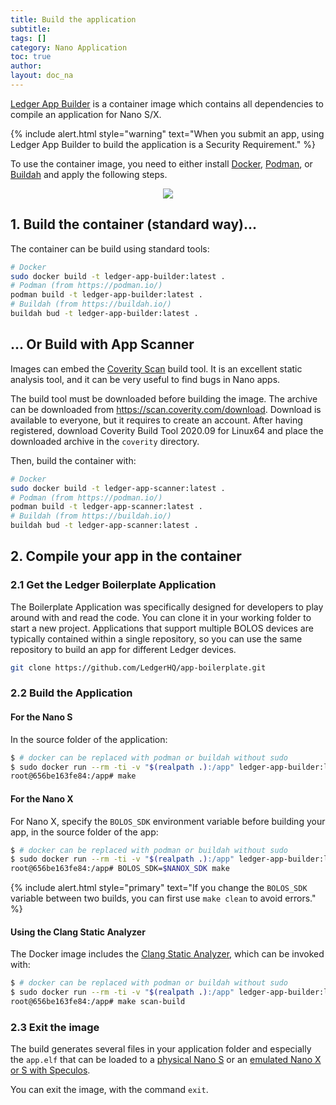 ```yaml
---
title: Build the application
subtitle:
tags: []
category: Nano Application
toc: true
author:
layout: doc_na
---
```





[Ledger App Builder](https://github.com/LedgerHQ/ledger-app-builder) is a container image which contains all dependencies to compile an application for Nano S/X.

<!--  -->
{% include alert.html style="warning" text="When you submit an app, using Ledger App Builder to build the application is a Security Requirement." %}
<!--  -->

To use the container image, you need to either install [Docker](https://docs.docker.com/get-docker/), [Podman](https://podman.io/), or [Buildah](https://buildah.io/) and apply the following steps.

<!-- ------------- Image ------------- -->
<div style="text-align:center">
<img src="../images/folder-organization.png" ></div>
<!-- --------------------------------- -->

## 1. Build the container (standard way)...

The container can be build using standard tools:

```bash
# Docker
sudo docker build -t ledger-app-builder:latest .
# Podman (from https://podman.io/)
podman build -t ledger-app-builder:latest .
# Buildah (from https://buildah.io/)
buildah bud -t ledger-app-builder:latest .
```

## ... Or Build with App Scanner

Images can embed the [Coverity Scan](https://scan.coverity.com/) build tool. It is an excellent static analysis tool, and it can be very useful to find bugs in Nano apps.

The build tool must be downloaded before building the image. The archive can be downloaded from <https://scan.coverity.com/download>. Download is available to everyone, but it requires to create an account. After having registered, download Coverity Build Tool 2020.09 for Linux64 and place the downloaded archive in the `coverity` directory.

Then, build the container with:

```bash
# Docker
sudo docker build -t ledger-app-scanner:latest .
# Podman (from https://podman.io/)
podman build -t ledger-app-scanner:latest .
# Buildah (from https://buildah.io/)
buildah bud -t ledger-app-scanner:latest .
```

## 2. Compile your app in the container

### 2.1 Get the Ledger Boilerplate Application

The Boilerplate Application was specifically designed for developers to play around with and read the code. You can clone it in your working folder to start a new project.
Applications that support multiple BOLOS devices are typically contained within a single repository, so you can use the same repository to build an app for different Ledger devices.

```bash
git clone https://github.com/LedgerHQ/app-boilerplate.git
```

### 2.2 Build the Application

#### For the Nano S

In the source folder of the application:

```bash
$ # docker can be replaced with podman or buildah without sudo
$ sudo docker run --rm -ti -v "$(realpath .):/app" ledger-app-builder:latest
root@656be163fe84:/app# make
```

#### For the Nano X

For Nano X, specify the `BOLOS_SDK` environment variable before building your app, in the source folder of the app:

```bash
$ # docker can be replaced with podman or buildah without sudo
$ sudo docker run --rm -ti -v "$(realpath .):/app" ledger-app-builder:latest
root@656be163fe84:/app# BOLOS_SDK=$NANOX_SDK make
```

<!--  -->
{% include alert.html style="primary" text="If you change the <code>BOLOS_SDK</code> variable between two builds, you can first use <code>make clean</code> to avoid errors." %}
<!--  -->


#### Using the Clang Static Analyzer

The Docker image includes the [Clang Static Analyzer](https://clang-analyzer.llvm.org/), which can be invoked with:

```bash
$ # docker can be replaced with podman or buildah without sudo
$ sudo docker run --rm -ti -v "$(realpath .):/app" ledger-app-builder:latest
root@656be163fe84:/app# make scan-build
```

### 2.3 Exit the image

The build generates several files in your application folder and especially the `app.elf` that can be loaded to a [physical Nano S](../load) or an [emulated Nano X or S with Speculos](../../speculos/installation/build).

You can exit the image, with the command `exit`.


